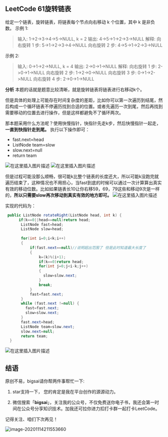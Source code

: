 ## LeetCode 61旋转链表
给定一个链表，旋转链表，将链表每个节点向右移动 k 个位置，其中 k 是非负数。
示例 1:
>输入: 1->2->3->4->5->NULL, k = 2
>输出: 4->5->1->2->3->NULL
>解释:
>向右旋转 1 步: 5->1->2->3->4->NULL
>向右旋转 2 步: 4->5->1->2->3->NULL

示例 2:
>输入: 0->1->2->NULL, k = 4
>输出: 2->0->1->NULL
>解释:
>向右旋转 1 步: 2->0->1->NULL
>向右旋转 2 步: 1->2->0->NULL
>向右旋转 3 步: 0->1->2->NULL
>向右旋转 4 步: 2->0->1->NULL


**分析**
本题的话就是题意比较清晰，就是旋转链表将链表进行右移动k个。

但是具体的处理上可能存在时间复杂度的差距，比如你可以第一次遍历到结尾，然后构成一个循环链表不停遍历找到合适的位置。或者先遍历一次到尾，然后再找到需要移动的位置去进行操作，但是这样都避免不了循环两次。

那本题采用什么方法呢？使用快慢指针，快指针先走k步，然后快慢指针一起走，**一直到快指针走到尾。** 执行以下操作即可：
- fast.next=head
- ListNode team=slow
- slow.next=null
- return team

![在这里插入图片描述](https://img-blog.csdnimg.cn/20201115164620637.png?x-oss-process=image/watermark,type_ZmFuZ3poZW5naGVpdGk,shadow_10,text_aHR0cHM6Ly9ibG9nLmNzZG4ubmV0L3FxXzQwNjkzMTcx,size_1,color_FFFFFF,t_70)
![在这里插入图片描述](https://img-blog.csdnimg.cn/2020111516470510.png?x-oss-process=image/watermark,type_ZmFuZ3poZW5naGVpdGk,shadow_10,text_aHR0cHM6Ly9ibG9nLmNzZG4ubmV0L3FxXzQwNjkzMTcx,size_1,color_FFFFFF,t_70)



但是过程可能没那么顺畅，很可能k比整个链表的长度还大，所以可能k没跑完就遍历结束了，这种情况也不用担心，当fast到底的时候可以通过一次计算算出真实有效的移动位数。比如如果链表长10让你右移59，69，79这些和移动9次是一样的，**所以只需要slow再次移动到真实有效的地方即可。**
![在这里插入图片描述](https://img-blog.csdnimg.cn/20201115164810232.png?x-oss-process=image/watermark,type_ZmFuZ3poZW5naGVpdGk,shadow_10,text_aHR0cHM6Ly9ibG9nLmNzZG4ubmV0L3FxXzQwNjkzMTcx,size_1,color_FFFFFF,t_70)


实现的代码为：

```java
 public ListNode rotateRight(ListNode head, int k) {
      if(k==0||head==null)return head;
       ListNode fast=head;
       ListNode slow=head;
      
       for(int i=0;i<k;i++)
       {            
           if(fast.next==null)//说明超出范围了 但是此时知道最大长度了
           {           	
               k=(k)%(i+1);            
               if(k==0)return head;      
               for(int j=0;j<i-k;j++)
               {
              	 slow=slow.next;
               }
               break;
           }
           fast=fast.next;
       }
       while (fast.next !=null) {
      	 fast=fast.next;
      	 slow=slow.next;
       }        
       fast.next=head;
       ListNode team=slow.next;
       slow.next=null;
       return team;
  }
```
![在这里插入图片描述](https://img-blog.csdnimg.cn/20201115164510611.png?x-oss-process=image/watermark,type_ZmFuZ3poZW5naGVpdGk,shadow_10,text_aHR0cHM6Ly9ibG9nLmNzZG4ubmV0L3FxXzQwNjkzMTcx,size_1,color_FFFFFF,t_70)

## 结语

原创不易，bigsai请你帮两件事帮忙一下:

1. star支持一下， 您的肯定是我在平台创作的源源动力。

2. 微信搜索「**bigsai**」，关注我的公众号，不仅免费送你电子书，我还会第一时间在公众号分享知识技术。加我还可拉你进力扣打卡群一起打卡LeetCode。

记得关注、咱们下次再见！

![image-20201114211553660](https://bigsai.oss-cn-shanghai.aliyuncs.com/img/3cd335655373276f330fa2c16b0e20f6.png)